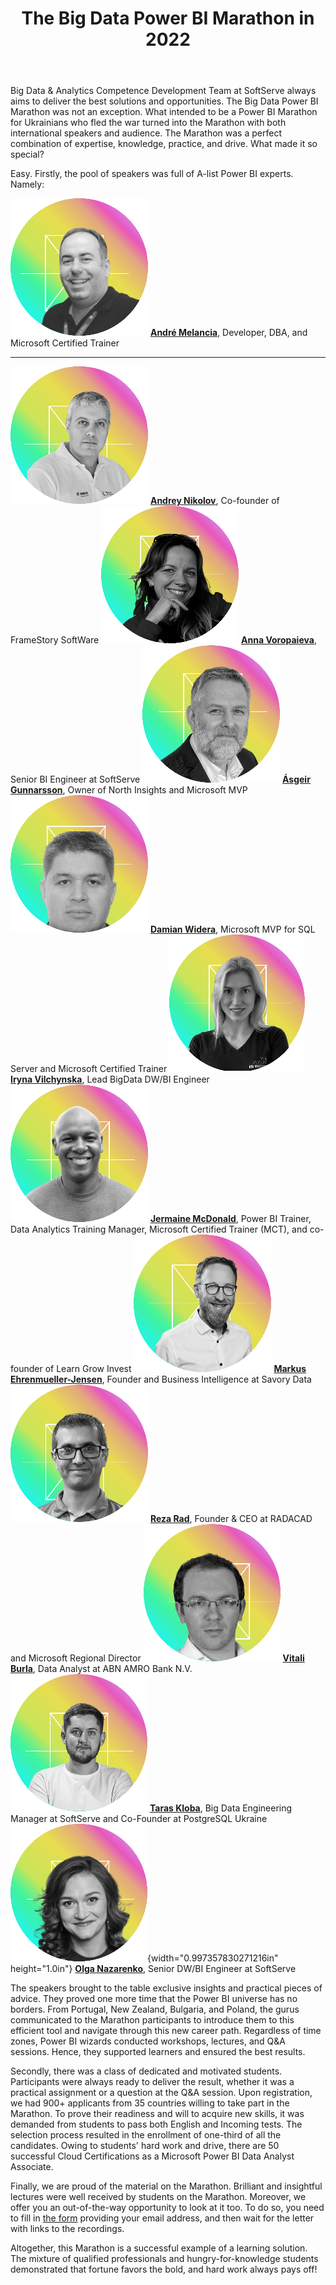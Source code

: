 ﻿---
layout: post
title: The Big Data Power BI Marathon in 2022
---

Big Data & Analytics Competence Development Team at SoftServe always
aims to deliver the best solutions and opportunities. The Big Data Power
BI Marathon was not an exception. What intended to be a Power BI
Marathon for Ukrainians who fled the war turned into the Marathon with
both international speakers and audience. The Marathon was a perfect
combination of expertise, knowledge, practice, and drive. What made it
so special?

Easy. Firstly, the pool of speakers was full of A-list Power BI experts.
Namely:

  ![A person smiling for the camera Description automatically generated with medium confidence](/imgs/the-big-data-power-bi-marathon/image1.png)              [**André Melancia**](https://www.linkedin.com/in/andremelancia/), Developer, DBA, and Microsoft Certified Trainer
  ------------------------------------------------------------------------------------------------------------------------------------------------------------------------------------------------------------------ ----------------------------------------------------------------------------------------------------------------------------------------------------------------------------------------------------
  ![A person in a white shirt Description automatically generated with medium confidence](/imgs/the-big-data-power-bi-marathon/image2.png)                    [**Andrey Nikolov**](https://www.facebook.com/andrew.nikoloff), Co-founder of FrameStory SoftWare
  ![A person smiling with her hand on her chin Description automatically generated with medium confidence](/imgs/the-big-data-power-bi-marathon/image3.png)	  [**Anna Voropaieva**](https://www.linkedin.com/in/anna-voropaieva-a588b63/), Senior BI Engineer at SoftServe
  ![A person with a beard Description automatically generated with medium confidence](/imgs/the-big-data-power-bi-marathon/image4.png)                        [**Ásgeir Gunnarsson**](https://www.linkedin.com/in/asgeirgun/), Owner of North Insights and Microsoft MVP
  ![A picture containing text, person, person, posing Description automatically generated](/imgs/the-big-data-power-bi-marathon/image5.png)                   [**Damian Widera**](https://www.linkedin.com/in/damian-widera-0b56284/), Microsoft MVP for SQL Server and Microsoft Certified Trainer
  ![A person smiling for the camera Description automatically generated with medium confidence](/imgs/the-big-data-power-bi-marathon/image6.png)              [**Iryna Vilchynska**](https://www.linkedin.com/in/iryna-v-67a353120/), Lead BigData DW/BI Engineer
  ![A picture containing diagram Description automatically generated](/imgs/the-big-data-power-bi-marathon/image7.png)                                        [**Jermaine McDonald**](https://www.linkedin.com/in/jermainehmcdonald/), Power BI Trainer, Data Analytics Training Manager, Microsoft Certified Trainer (MCT), and co-founder of Learn Grow Invest
  ![A person with a beard and glasses Description automatically generated with low confidence](/imgs/the-big-data-power-bi-marathon/image8.png)               [**Markus Ehrenmueller-Jensen**](https://www.linkedin.com/in/markus-ehrenmueller/), Founder and Business Intelligence at Savory Data
  ![A person wearing glasses Description automatically generated with medium confidence](/imgs/the-big-data-power-bi-marathon/image9.png)                     [**Reza Rad**](https://www.linkedin.com/in/rezarad/?originalSubdomain=nz), Founder & CEO at RADACAD and Microsoft Regional Director
  ![A person wearing glasses Description automatically generated with medium confidence](/imgs/the-big-data-power-bi-marathon/image10.png)                    [**Vitali Burla**](https://www.linkedin.com/in/vitaliburla/), Data Analyst at ABN AMRO Bank N.V.
  ![A person with a beard Description automatically generated with low confidence](/imgs/the-big-data-power-bi-marathon/image11.png)                          [**Taras Kloba**](https://www.linkedin.com/in/kloba/), Big Data Engineering Manager at SoftServe and Co-Founder at PostgreSQL Ukraine
  ![](/imgs/the-big-data-power-bi-marathon/image12.png){width="0.997357830271216in" height="1.0in"}                                                           [**Olga Nazarenko**](https://www.linkedin.com/in/otipita/), Senior DW/BI Engineer at SoftServe

The speakers brought to the table exclusive insights and practical
pieces of advice. They proved one more time that the Power BI universe
has no borders. From Portugal, New Zealand, Bulgaria, and Poland, the
gurus communicated to the Marathon participants to introduce them to
this efficient tool and navigate through this new career path.
Regardless of time zones, Power BI wizards conducted workshops,
lectures, and Q&A sessions. Hence, they supported learners and ensured
the best results.

Secondly, there was a class of dedicated and motivated students.
Participants were always ready to deliver the result, whether it was a
practical assignment or a question at the Q&A session. Upon
registration, we had 900+ applicants from 35 countries willing to take
part in the Marathon. To prove their readiness and will to acquire new
skills, it was demanded from students to pass both English and Incoming
tests. The selection process resulted in the enrollment of one-third of
all the candidates. Owing to students\' hard work and drive, there are
50 successful Cloud Certifications as a Microsoft Power BI Data Analyst
Associate.

Finally, we are proud of the material on the Marathon. Brilliant and
insightful lectures were well received by students on the Marathon.
Moreover, we offer you an out-of-the-way opportunity to look at it too.
To do so, you need to fill in [the
form](https://share.hsforms.com/19KhpVAfdRb6oc1gfWzoewg3ir33) providing
your email address, and then wait for the letter with links to the
recordings.

Altogether, this Marathon is a successful example of a learning
solution. The mixture of qualified professionals and
hungry-for-knowledge students demonstrated that fortune favors the bold,
and hard work always pays off!

